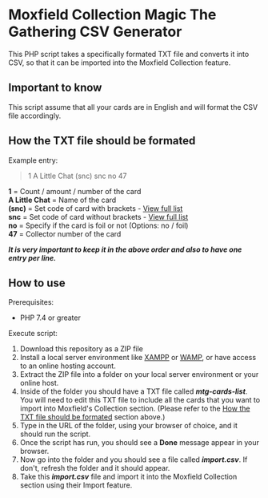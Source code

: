 # Moxfield Collection Magic The Gathering CSV Generator
This PHP script takes a specifically formated TXT file and converts it into CSV, so that it can be imported into the Moxfield Collection feature.

## Important to know
This script assume that all your cards are in English and will format the CSV file accordingly.

## How the TXT file should be formated
Example entry:

> 1 A Little Chat (snc) snc no 47

**1** = Count / amount / number of the card<br>
**A Little Chat** = Name of the card<br>
**(snc)** = Set code of card with brackets - [View full list](https://en.wikipedia.org/wiki/List_of_Magic:_The_Gathering_sets)<br>
**snc** = Set code of card without brackets - [View full list](https://en.wikipedia.org/wiki/List_of_Magic:_The_Gathering_sets)<br>
**no** = Specify if the card is foil or not (Options: no / foil)<br>
**47** = Collector number of the card

**_It is very important to keep it in the above order and also to have one entry per line._**

## How to use
Prerequisites:
- PHP 7.4 or greater

Execute script:
1. Download this repository as a ZIP file
2. Install a local server environment like [XAMPP](https://www.apachefriends.org/) or [WAMP](https://www.wampserver.com/en/), or have access to an online hosting account.
3. Extract the ZIP file into a folder on your local server environment or your online host.
4. Inside of the folder you should have a TXT file called **_mtg-cards-list_**. You will need to edit this TXT file to include all the cards that you want to import into Moxfield's Collection section. (Please refer to the [How the TXT file should be formated](#how-the-txt-file-should-be-formated) section above.)
5. Type in the URL of the folder, using your browser of choice, and it should run the script.
6. Once the script has run, you should see a **Done** message appear in your browser.
7. Now go into the folder and you should see a file called **_import.csv_**. If don't, refresh the folder and it should appear.
8. Take this **_import.csv_** file and import it into the Moxfield Collection section using their Import feature.
